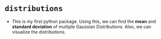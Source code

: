 # `distributions`


* This is my first python package. Using this, we can find the **mean** and **standard deviation** of multiple Gaussian Distributions. Also, we can visualize the distributions.